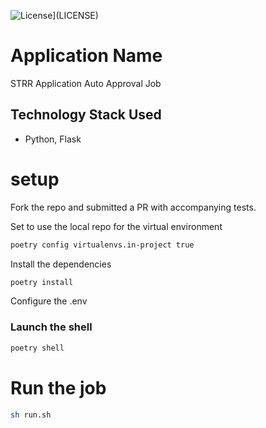 ![License](https://img.shields.io/badge/License-BSD%203%20Clause-blue.svg)](LICENSE)


# Application Name
STRR Application Auto Approval Job


## Technology Stack Used
* Python, Flask

# setup
Fork the repo and submitted a PR with accompanying tests.

Set to use the local repo for the virtual environment
```bash
poetry config virtualenvs.in-project true
```
Install the dependencies
```bash
poetry install
```

Configure the .env

### Launch the shell
```bash
poetry shell
```

# Run the job
```bash
sh run.sh
```
